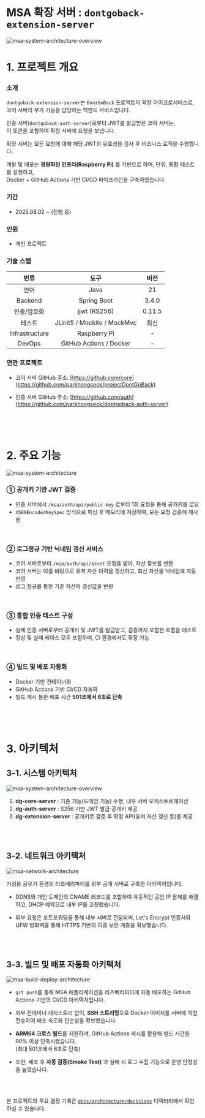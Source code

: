 # MSA 확장 서버 : `dontgoback-extension-server`

![msa-system-architecture-overview](/docs/architecture/src/msa-system-architecture-overview.png)

# 1. 프로젝트 개요

### 소개

`dontgoback-extension-server`는 `DontGoBack` 프로젝트의 확장 마이크로서비스로,  
코어 서버의 부가 기능을 담당하는 백엔드 서비스입니다.

인증 서버(`dontgoback-auth-server`)로부터 JWT를 발급받은 코어 서버는,  
이 토큰을 포함하여 확장 서버에 요청을 보냅니다.

확장 서버는 모든 요청에 대해 해당 JWT의 유효성을 검사 후 비즈니스 로직을 수행합니다.

개발 및 배포는 **경량화된 인프라(Raspberry Pi)** 를 기반으로 하며, 단위, 통합 테스트를 실행하고,  
Docker + GitHub Actions 기반 CI/CD 파이프라인을 구축하였습니다.

### 기간

- 2025.08.02 \~ (진행 중)

### 인원

- 개인 프로젝트

### 기술 스탭

|      번류      |            도구            |  버전  |
| :------------: | :------------------------: | :----: |
|      언어      |            Java            |   21   |
|    Backend     |        Spring Boot         | 3.4.0  |
|  인증/암호화   |        jjwt (RS256)        | 0.11.5 |
|     테스트     | JUnit5 / Mockito / MockMvc |  최신  |
| Infrastructure |        Raspberry Pi        |   -    |
|     DevOps     |  GitHub Actions / Docker   |   -    |

### 연관 프로젝트 

- 코어 서버 GitHub 주소:
  [https://github.com/core](https://github.com/parkhongseok/projectDontGoBack)

- 인증 서버 GitHub 주소:
  [https://github.com/auth](https://github.com/parkhongseok/dontgoback-auth-server)

<br/>
<br/>
<br/>

# 2. 주요 기능

![msa-system-architecture](/docs/architecture/src/msa-system-architecture.png)

### ① 공개키 기반 JWT 검증

- 인증 서버에서 `/msa/auth/api/public-key` 로부터 1회 요청을 통해 공개키를 로딩
- `X509EncodedKeySpec` 방식으로 파싱 후 메모리에 저장하여, 모든 요청 검증에 재사용

<br/>

### ② 로그정규 기반 닉네임 갱신 서비스

- 코어 서버로부터 `/msa/auth/api/asset` 요청을 받아, 자산 정보를 반환
- 코어 서버는 이를 바탕으로 유저 자산 이력을 갱신하고, 최신 자산을 닉네임에 자동 반영
- 로그 정규를 통한 기존 자산의 갱신값을 반환

<br/>

### ③ 통합 인증 테스트 구성

- 실제 인증 서버로부터 공개키 및 JWT를 발급받고, 검증까지 포함한 흐름을 테스트
- 정상 및 실패 케이스 모두 포함하며, CI 환경에서도 확장 가능

<br/>

### ④ 빌드 및 배포 자동화

- Docker 기반 컨테이너화
- GitHub Actions 기반 CI/CD 자동화
- 빌드 캐시 통한 배포 시간 **501초에서 6초로 단축**

<br/>
<br/>
<br/>

# 3. 아키텍처

## 3-1. 시스템 아키텍처

![msa-system-architecture-overview](./docs/architecture/src/msa-system-architecture-overview.png)

1. **dg-core-server** : 기존 기능(도메인 기능) 수행, 내부 서버 오케스트르레이션
2. **dg-auth-server** : S256 기반 JWT 발급·공개키 제공
3. **dg-extension-server** : 공개키로 검증 후 확장 API(유저 자산 갱신 등)를 제공

<br/>
<br/>

## 3-2. 네트워크 아키텍처

![msa-network-architecture](./docs/architecture/src/05-라즈베리파이-인프라-구축과-트러블슈팅.png)

가정용 공유기 환경의 라즈베리파이를 외부 공개 서버로 구축한 아키텍처입니다.

- DDNS와 개인 도메인의 CNAME 레코드를 조합하여 유동적인 공인 IP 문제를 해결하고, DHCP 예약으로 내부 IP를 고정했습니다.

- 외부 요청은 포트포워딩을 통해 내부 서버로 전달되며, Let's Encrypt 인증서와 UFW 방화벽을 통해 HTTPS 기반의 이중 보안 계층을 확보했습니다.

<br/>
<br/>

## 3-3. 빌드 및 배포 자동화 아키텍처

![msa-build-deploy-architecture](./docs/architecture/src/06-라즈베리파이-MSA-서버-빌드-및-배포-자동화.png)

- `git push`를 통해 MSA 애플리케이션을 라즈베리파이에 자동 배포하는 GitHub Actions 기반의 CI/CD 아키텍처입니다.

- 외부 컨테이너 레지스트리 없이, **SSH 스트리밍**으로 Docker 이미지를 서버에 직접 전송하여 배포 속도와 단순성을 확보했습니다.

- **ARM64 크로스 빌드**를 지원하며, GitHub Actions 캐시를 활용해 빌드 시간을 90% 이상 단축시켰습니다.  
  (최대 501초에서 6초로 단축)

- 또한, 배포 후 **자동 검증(Smoke Test)** 과 실패 시 로그 수집 기능으로 운영 안정성을 높였습니다.

<br/>
<br/>

본 프로젝트의 주요 결정 기록은 [`docs/architecture/decisions`](./docs/architecture/decisions) 디렉터리에서 확인하실 수 있습니다.

<br/>
<br/>
